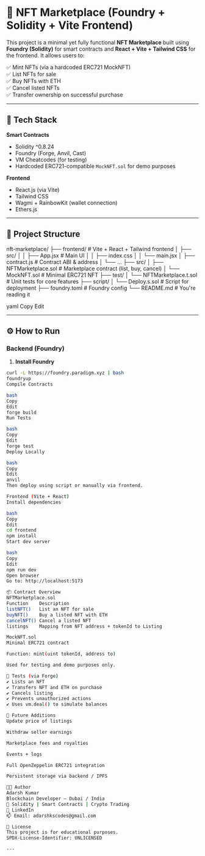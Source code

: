 # 🛒 NFT Marketplace (Foundry + Solidity + Vite Frontend)

This project is a minimal yet fully functional **NFT Marketplace** built using **Foundry (Solidity)** for smart contracts and **React + Vite + Tailwind CSS** for the frontend. It allows users to:

✅ Mint NFTs (via a hardcoded ERC721 MockNFT)  
✅ List NFTs for sale  
✅ Buy NFTs with ETH  
✅ Cancel listed NFTs  
✅ Transfer ownership on successful purchase

---

## 🔧 Tech Stack

**Smart Contracts**
- Solidity ^0.8.24
- Foundry (Forge, Anvil, Cast)
- VM Cheatcodes (for testing)
- Hardcoded ERC721-compatible `MockNFT.sol` for demo purposes

**Frontend**
- React.js (via Vite)
- Tailwind CSS
- Wagmi + RainbowKit (wallet connection)
- Ethers.js

---

## 📁 Project Structure

nft-marketplace/
├── frontend/ # Vite + React + Tailwind frontend
│ ├── src/
│ │ ├── App.jsx # Main UI
│ │ ├── index.css
│ │ └── main.jsx
│ ├── contract.js # Contract ABI & address
│ └── ...
├── src/
│ ├── NFTMarketplace.sol # Marketplace contract (list, buy, cancel)
│ └── MockNFT.sol # Minimal ERC721 NFT
├── test/
│ └── NFTMarketplace.t.sol # Unit tests for core features
├── script/
│ └── Deploy.s.sol # Script for deployment
├── foundry.toml # Foundry config
└── README.md # You're reading it

yaml
Copy
Edit

---

## ⚙️ How to Run

### Backend (Foundry)

1. **Install Foundry**
```bash
curl -L https://foundry.paradigm.xyz | bash
foundryup
Compile Contracts

bash
Copy
Edit
forge build
Run Tests

bash
Copy
Edit
forge test
Deploy Locally

bash
Copy
Edit
anvil
Then deploy using script or manually via frontend.

Frontend (Vite + React)
Install dependencies

bash
Copy
Edit
cd frontend
npm install
Start dev server

bash
Copy
Edit
npm run dev
Open browser
Go to: http://localhost:5173

📦 Contract Overview
NFTMarketplace.sol
Function	Description
listNFT()	List an NFT for sale
buyNFT()	Buy a listed NFT with ETH
cancelNFT()	Cancel a listed NFT
listings	Mapping from NFT address + tokenId to Listing

MockNFT.sol
Minimal ERC721 contract

Function: mint(uint tokenId, address to)

Used for testing and demo purposes only.

🧪 Tests (via Forge)
✔️ Lists an NFT
✔️ Transfers NFT and ETH on purchase
✔️ Cancels listing
✔️ Prevents unauthorized actions
✔️ Uses vm.deal() to simulate balances

🚀 Future Additions
Update price of listings

Withdraw seller earnings

Marketplace fees and royalties

Events + logs

Full OpenZeppelin ERC721 integration

Persistent storage via backend / IPFS

👨‍💻 Author
Adarsh Kumar
Blockchain Developer — Dubai / India
💼 Solidity | Smart Contracts | Crypto Trading
🔗 LinkedIn
📫 Email: adarshkscodes@gmail.com

📝 License
This project is for educational purposes.
SPDX-License-Identifier: UNLICENSED

---